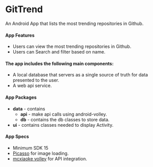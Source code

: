 # GitTrend
An Android App that lists the most trending repositories in Github.


#### App Features
* Users can view the most trending repositories in Github.
* Users can Search and filter based on name.
 
 #### The app includes the following main components:

* A local database that servers as a single source of truth for data presented to the user. 
* A web api service.


#### App Packages
* <b>data</b> - contains 
    * <b>api</b> -  make api calls using android-volley. 
    * <b>db</b> - contains the db classes to store data.
* <b>ui</b> - contains classes needed to display Activity.



#### App Specs
* Minimum SDK 15
* [Picasso](http://square.github.io/picasso/) for image loading.
* [mcxiaoke volley](https://github.com/mcxiaoke/android-volley/) for API integration.
